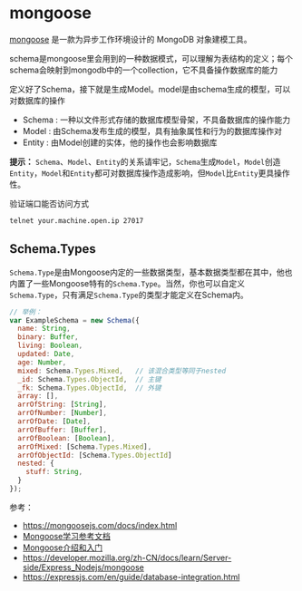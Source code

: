 # mongoose

[mongoose](https://mongoosejs.com/) 是一款为异步工作环境设计的 MongoDB 对象建模工具。

schema是mongoose里会用到的一种数据模式，可以理解为表结构的定义；每个schema会映射到mongodb中的一个collection，它不具备操作数据库的能力

定义好了Schema，接下就是生成Model。model是由schema生成的模型，可以对数据库的操作

- Schema  : 一种以文件形式存储的数据库模型骨架，不具备数据库的操作能力
- Model   : 由Schema发布生成的模型，具有抽象属性和行为的数据库操作对
- Entity  : 由Model创建的实体，他的操作也会影响数据库

**提示：** `Schema`、`Model`、`Entity`的关系请牢记，`Schema`生成`Model`，`Model`创造`Entity`，`Model`和`Entity`都可对数据库操作造成影响，但`Model`比`Entity`更具操作性。

验证端口能否访问方式

```bash
telnet your.machine.open.ip 27017
```

## Schema.Types

`Schema.Type`是由Mongoose内定的一些数据类型，基本数据类型都在其中，他也内置了一些Mongoose特有的`Schema.Type`。当然，你也可以自定义`Schema.Type`，只有满足`Schema.Type`的类型才能定义在Schema内。

```js
// 举例：
var ExampleSchema = new Schema({
  name: String,
  binary: Buffer,
  living: Boolean,
  updated: Date,
  age: Number,
  mixed: Schema.Types.Mixed,   // 该混合类型等同于nested
  _id: Schema.Types.ObjectId,  // 主键
  _fk: Schema.Types.ObjectId,  // 外键
  array: [],
  arrOfString: [String],
  arrOfNumber: [Number],
  arrOfDate: [Date],
  arrOfBuffer: [Buffer],
  arrOfBoolean: [Boolean],
  arrOfMixed: [Schema.Types.Mixed],
  arrOfObjectId: [Schema.Types.ObjectId]
  nested: {
    stuff: String,
  }
});
```

参考：

- https://mongoosejs.com/docs/index.html
- [Mongoose学习参考文档](https://cnodejs.org/topic/504b4924e2b84515770103dd)
- [Mongoose介绍和入门](https://www.cnblogs.com/zhongweiv/p/mongoose.html)
- https://developer.mozilla.org/zh-CN/docs/learn/Server-side/Express_Nodejs/mongoose
- https://expressjs.com/en/guide/database-integration.html
